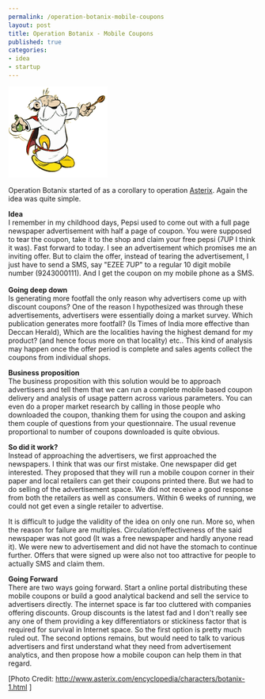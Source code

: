 ```yaml
--- 
permalink: /operation-botanix-mobile-coupons
layout: post
title: Operation Botanix - Mobile Coupons
published: true
categories: 
- idea
- startup
---
```

<img src="/images/b.gif" alt="Operation Botanix - Mobile Coupons" />

Operation Botanix started of as a corollary to operation <a href="http://mayanks.posterous.com/asterix-mobile-gift-cards">Asterix</a>. Again the idea was quite simple. 

<strong>Idea</strong><br />I remember in my childhood days, Pepsi used to come out with a full page newspaper advertisement with half a page of coupon. You were supposed to tear the coupon, take it to the shop and claim your free pepsi (7UP I think it was). Fast forward to today. I see an advertisement which promises me an inviting offer. But to claim the offer, instead of tearing the advertisement, I just have to send a SMS, say "EZEE 7UP" to a regular 10 digit mobile number (9243000111). And I get the coupon on my mobile phone as a SMS. <br /> <!--more--><br /><strong>Going deep down<br /></strong>Is generating more footfall the only reason why advertisers come up with discount coupons? One of the reason I hypothesized was through these advertisements, advertisers were essentially doing a market survey. Which publication generates more footfall? (Is Times of India more effective than Deccan Herald), Which are the localities having the highest demand for my product? (and hence focus more on that locality) etc.. This kind of analysis may happen once the offer period is complete and sales agents collect the coupons from individual shops.

<strong>Business proposition</strong><br />The business proposition with this solution would be to approach advertisers and tell them that we can run a complete mobile based coupon delivery and analysis of usage pattern across various parameters. You can even do a proper market research by calling in those people who downloaded the coupon, thanking them for using the coupon and asking them couple of questions from your questionnaire. The usual revenue proportional to number of coupons downloaded is quite obvious.

<strong>So did it work?<br /></strong>Instead of approaching the advertisers, we first approached the newspapers. I think that was our first mistake. One newspaper did get interested. They proposed that they will run a mobile coupon corner in their paper and local retailers can get their coupons printed there. But we had to do selling of the advertisement space. We did not receive a good response from both the retailers as well as consumers. Within 6 weeks of running, we could not get even a single retailer to advertise.

It is difficult to judge the validity of the idea on only one run. More so, when the reason for failure are multiples. Circulation/effectiveness of the said newspaper was not good (It was a free newspaper and hardly anyone read it). We were new to advertisement and did not have the stomach to continue further. Offers that were signed up were also not too attractive for people to actually SMS and claim them.

<strong>Going Forward</strong><br />There are two ways going forward. Start a online portal distributing these mobile coupons or build a good analytical backend and sell the service to advertisers directly. The internet space is far too cluttered with companies offering discounts. Group discounts is the latest fad and I don't really see any one of them providing a key differentiators or stickiness factor that is required for survival in Internet space. So the first option is pretty much ruled out. The second options remains, but would need to talk to various advertisers and first understand what they need from advertisement analytics, and then propose how a mobile coupon can help them in that regard.

[Photo Credit: <a href="http://www.asterix.com/encyclopedia/characters/botanix-1.html">http://www.asterix.com/encyclopedia/characters/botanix-1.html</a> ]
